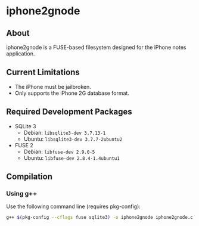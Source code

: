 # iphone2gnode

## About
iphone2gnode is a FUSE-based filesystem designed for the iPhone notes application.

## Current Limitations
- The iPhone must be jailbroken.
- Only supports the iPhone 2G database format.

## Required Development Packages
- SQLite 3
  - Debian: `libsqlite3-dev 3.7.13-1`
  - Ubuntu: `libsqlite3-dev 3.7.7-2ubuntu2`
- FUSE 2
  - Debian: `libfuse-dev 2.9.0-5`
  - Ubuntu: `libfuse-dev 2.8.4-1.4ubuntu1`

## Compilation

### Using g++
Use the following command line (requires pkg-config):
```sh
g++ $(pkg-config --cflags fuse sqlite3) -o iphone2gnode iphone2gnode.c -ggdb $(pkg-config --libs fuse sqlite3)
